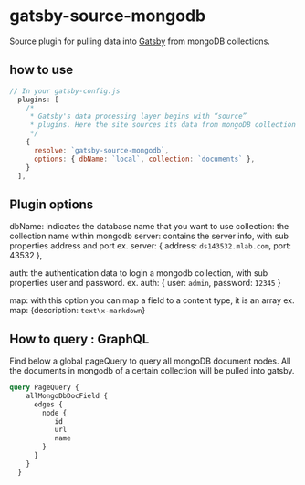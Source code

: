 # gatsby-source-mongodb

Source plugin for pulling data into [Gatsby](https://github.com/gatsbyjs) from mongoDB collections.

## how to use
```javascript
// In your gatsby-config.js
  plugins: [
    /*
     * Gatsby's data processing layer begins with “source”
     * plugins. Here the site sources its data from mongoDB collection documents.
     */
    {
      resolve: `gatsby-source-mongodb`,
      options: { dbName: `local`, collection: `documents` },
    }
  ],
```

## Plugin options

dbName: indicates the database name that you want to use
collection: the collection name within mongodb
server: contains the server info, with sub properties address and port
        ex. server: { address: `ds143532.mlab.com`, port: 43532 },

auth: the authentication data to login a mongodb collection, with sub properties user and password.
      ex. auth: { user: `admin`, password: `12345` } 

map: with this option you can map a field to a content type, it is an array
     ex. map: {description: `text\x-markdown`}


## How to query : GraphQL

Find below a global pageQuery to query all mongoDB document nodes. 
All the documents in mongodb of a certain collection will be pulled into gatsby.

```    graphql
query PageQuery {
    allMongoDbDocField {
      edges {
        node {
           id
           url
           name
        }
      }
    }
  }
```